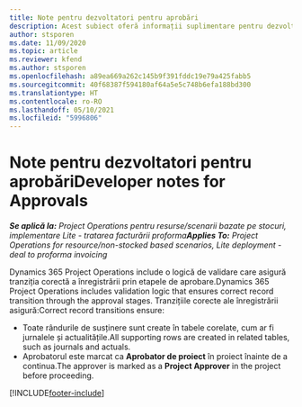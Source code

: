 ```yaml
---
title: Note pentru dezvoltatori pentru aprobări
description: Acest subiect oferă informații suplimentare pentru dezvoltatori despre lucrul cu aprobări.
author: stsporen
ms.date: 11/09/2020
ms.topic: article
ms.reviewer: kfend
ms.author: stsporen
ms.openlocfilehash: a89ea669a262c145b9f391fddc19e79a425fabb5
ms.sourcegitcommit: 40f68387f594180af64a5e5c748b6efa188bd300
ms.translationtype: HT
ms.contentlocale: ro-RO
ms.lasthandoff: 05/10/2021
ms.locfileid: "5996806"
---
```

# <a name="developer-notes-for-approvals"></a><span data-ttu-id="8d17f-103">Note pentru dezvoltatori pentru aprobări</span><span class="sxs-lookup"><span data-stu-id="8d17f-103">Developer notes for Approvals</span></span>

<span data-ttu-id="8d17f-104">_**Se aplică la:** Project Operations pentru resurse/scenarii bazate pe stocuri, implementare Lite - tratarea facturării proforma_</span><span class="sxs-lookup"><span data-stu-id="8d17f-104">_**Applies To:** Project Operations for resource/non-stocked based scenarios, Lite deployment - deal to proforma invoicing_</span></span>

<span data-ttu-id="8d17f-105">Dynamics 365 Project Operations include o logică de validare care asigură tranziția corectă a înregistrării prin etapele de aprobare.</span><span class="sxs-lookup"><span data-stu-id="8d17f-105">Dynamics 365 Project Operations includes validation logic that ensures correct record transition through the approval stages.</span></span> <span data-ttu-id="8d17f-106">Tranzițiile corecte ale înregistrării asigură:</span><span class="sxs-lookup"><span data-stu-id="8d17f-106">Correct record transitions ensure:</span></span> 

  - <span data-ttu-id="8d17f-107">Toate rândurile de susținere sunt create în tabele corelate, cum ar fi jurnalele și actualitățile.</span><span class="sxs-lookup"><span data-stu-id="8d17f-107">All supporting rows are created in related tables, such as journals and actuals.</span></span>
  - <span data-ttu-id="8d17f-108">Aprobatorul este marcat ca **Aprobator de proiect** în proiect înainte de a continua.</span><span class="sxs-lookup"><span data-stu-id="8d17f-108">The approver is marked as a **Project Approver** in the project before proceeding.</span></span>


[!INCLUDE[footer-include](../includes/footer-banner.md)]
